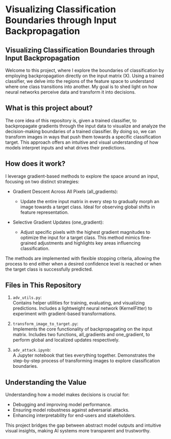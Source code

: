 # Visualizing Classification Boundaries through Input Backpropagation

## Visualizing Classification Boundaries through Input Backpropagation

Welcome to this project, where I explore the boundaries of classification by employing backpropagation directly on the input matrix (X). Using a trained classifier, we delve into the regions of the feature space to understand where one class transitions into another. My goal is to shed light on how neural networks perceive data and transform it into decisions.

## What is this project about?

The core idea of this repository is, given a trained classifier, to backpropagate gradients through the input data to visualize and analyze the decision-making boundaries of a trained classifier. By doing so, we can transform images in ways that push them towards a specific classification target. This approach offers an intuitive and visual understanding of how models interpret inputs and what drives their predictions.

## How does it work?

I leverage gradient-based methods to explore the space around an input, focusing on two distinct strategies:

* Gradient Descent Across All Pixels (all_gradients):
  - Update the entire input matrix in every step to gradually morph an image towards a target class. Ideal for observing global shifts in feature representation.

* Selective Gradient Updates (one_gradient):
  - Adjust specific pixels with the highest gradient magnitudes to optimize the input for a target class. This method mimics fine-grained adjustments and highlights key areas influencing classification.

The methods are implemented with flexible stopping criteria, allowing the process to end either when a desired confidence level is reached or when the target class is successfully predicted.

## Files in This Repository

1) `adv_utils.py`:<br/>
   Contains helper utilities for training, evaluating, and visualizing predictions. Includes a lightweight neural network (KernelFitter) to experiment with gradient-based transformations.

2) `transform_image_to_target.py`:<br/>
        Implements the core functionality of backpropagating on the input matrix. Includes two functions, all_gradients and one_gradient, to perform global and localized updates respectively.

3) `adv_attack.ipynb`:<br/>
        A Jupyter notebook that ties everything together. Demonstrates the step-by-step process of transforming images to explore classification boundaries.

## Understanding the Value

Understanding how a model makes decisions is crucial for:

- Debugging and improving model performance.
- Ensuring model robustness against adversarial attacks.
- Enhancing interpretability for end-users and stakeholders.

This project bridges the gap between abstract model outputs and intuitive visual insights, making AI systems more transparent and trustworthy.
